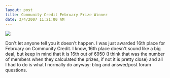 ```yaml
---
layout: post
title: Community Credit February Prize Winner
date: 3/4/2007 11:21:00 AM
---
```


![](http://gwb.blob.core.windows.net/sdorman/5006/o_lg-license-plate-bandwidth.jpg)

Don't let anyone tell you it doesn't happen. I was just awarded 16th place for February on Community Credit. I know, 16th place doesn't sound like a big deal, but keep in mind that it is 16th out of 6950 (I think that was the number of members when they calculated the prizes, if not it is pretty close) and all I had to do is what I normally do anyway: blog and answer/post forum questions.
